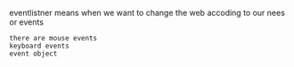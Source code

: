 eventlistner means when we want to change the web accoding to our nees or events 
 ``` 
there are mouse events 
keyboard events 
event object
```
